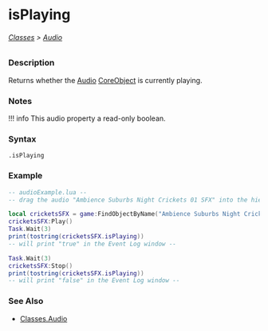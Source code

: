 # isPlaying

###### [Classes](/core_api/raw_source) > [Audio](/core_api/classes/audio/AudioOverview)

### Description

Returns whether the [Audio](/core_api/classes/audio/AudioOverview) [CoreObject](/core_api/classes/coreobject) is currently playing.

### Notes
!!! info
    This audio property a read-only boolean.

### Syntax

`.isPlaying`

### Example

```lua
-- audioExample.lua --
-- drag the audio "Ambience Suburbs Night Crickets 01 SFX" into the hierarchy --

local cricketsSFX = game:FindObjectByName("Ambience Suburbs Night Crickets 01 SFX")
cricketsSFX:Play()
Task.Wait(3)
print(tostring(cricketsSFX.isPlaying))
-- will print "true" in the Event Log window --

Task.Wait(3)
cricketsSFX:Stop()
print(tostring(cricketsSFX.isPlaying))
-- will print "false" in the Event Log window --


```

### See Also

* [Classes.Audio](/core_api/classes/audio/AudioOverview)
